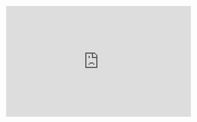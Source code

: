 <div style="padding-top: 60%; position: relative;"><iframe src="https://configure.ergodox-ez.com/embed/ergodox-ez/layouts/XqXz6/latest/0" style="border: 0; height: 100%; left: 0; position: absolute; top: 0; width: 100%"></iframe></div>
